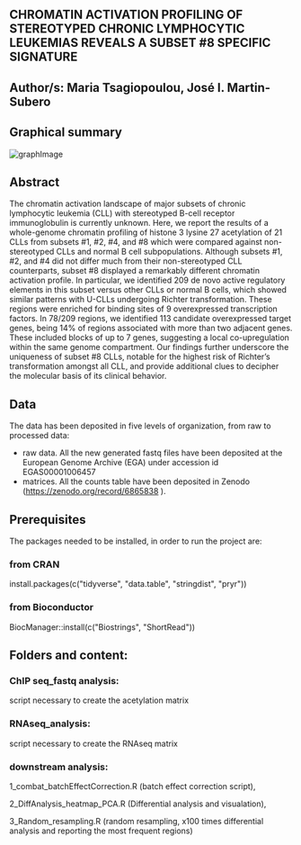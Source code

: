 ## CHROMATIN ACTIVATION PROFILING OF STEREOTYPED CHRONIC LYMPHOCYTIC LEUKEMIAS REVEALS A SUBSET #8 SPECIFIC SIGNATURE

## Author/s: Maria Tsagiopoulou, José I. Martin-Subero

## Graphical summary
![graphImage](https://user-images.githubusercontent.com/19466299/179958319-6a34d3c4-536c-41bf-8fc0-1d1184d33220.png)

## Abstract

The chromatin activation landscape of major subsets of chronic lymphocytic leukemia (CLL) with stereotyped B-cell receptor immunoglobulin is currently unknown. Here, we report the results of a whole-genome chromatin profiling of histone 3 lysine 27 acetylation of 21 CLLs from subsets #1, #2, #4, and #8 which were compared against non-stereotyped CLLs and normal B cell subpopulations. Although subsets #1, #2, and #4 did not differ much from their non-stereotyped CLL counterparts, subset #8 displayed a remarkably different chromatin activation profile. In particular, we identified 209 de novo active regulatory elements in this subset versus other CLLs or normal B cells, which showed similar patterns with U-CLLs undergoing Richter transformation. These regions were enriched for binding sites of 9 overexpressed transcription factors. In 78/209 regions, we identified 113 candidate overexpressed target genes, being 14% of regions associated with more than two adjacent genes. These included blocks of up to 7 genes, suggesting a local co-upregulation within the same genome compartment. Our findings further underscore the uniqueness of subset #8 CLLs, notable for the highest risk of Richter’s transformation amongst all CLL, and provide additional clues to decipher the molecular basis of its clinical behavior.


## Data
The data has been deposited in five levels of organization, from raw to processed data:

- raw data. All the new generated fastq files have been deposited at the European Genome Archive (EGA) under accession id EGAS00001006457
- matrices. All the counts table have been deposited in Zenodo (https://zenodo.org/record/6865838 ).


## Prerequisites
The packages needed to be installed, in order to run the project are:

### from CRAN
install.packages(c("tidyverse", "data.table", "stringdist", "pryr"))
### from Bioconductor
BiocManager::install(c("Biostrings", "ShortRead"))


## Folders and content:
### ChIP seq_fastq analysis: 

script necessary to create the acetylation matrix

### RNAseq_analysis: 

script necessary to create the RNAseq matrix

### downstream analysis:

1_combat_batchEffectCorrection.R (batch effect correction script), 

2_DiffAnalysis_heatmap_PCA.R (Differential analysis and visualation), 

3_Random_resampling.R (random resampling, x100 times differential analysis and reporting the most frequent regions)
